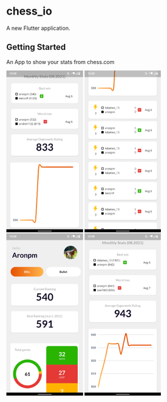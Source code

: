# chess_io

A new Flutter application.

## Getting Started

An App to show your stats from chess.com

<img src="src/1.png" width="40%"/>
<img src="src/2.png" width="40%"/>
<img src="src/3.png" width="40%"/>
<img src="src/4.png" width="40%"/>

